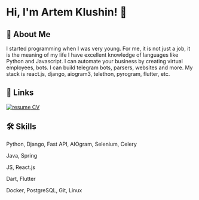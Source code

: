 # Hi, I'm Artem Klushin! 👋


## 🚀 About Me
I started programming when I was very young. For me, it is not just a job, it is the meaning of my life
I have excellent knowledge of languages like Python and Javascript.
I can automate your business by creating virtual employees, bots. I can build telegram bots, parsers, websites and more.
My stack is react.js, django, aiogram3, telethon, pyrogram, flutter, etc.

## 🔗 Links
[![resume](https://avatars.mds.yandex.net/i?id=7fb9148e69f842debf6dff91c9879565acae05da-4471989-images-thumbs&n=1) CV](CV.pdf)

## 🛠 Skills
Python, Django, Fast API, AIOgram, Selenium, Celery

Java, Spring

JS, React.js

Dart, Flutter

Docker, PostgreSQL, Git, Linux
